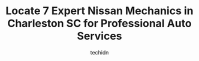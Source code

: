 ---
layout: ampstory
image: https://images.unsplash.com/photo-1628685083829-d31d88bb2757?ixlib=rb-4.0.3&ixid=MnwxMjA3fDB8MHxwaG90by1wYWdlfHx8fGVufDB8fHx8&auto=format&fit=crop&w=640&h=853&q=80
author: techidn
featured: false
description: Experience the excellence of automotive service by visiting the 7 best Nissan Mechanic in Charleston SC, USA. With their expertise, attention to detail, and commitment to customer satisfacti
title: Locate 7 Expert Nissan Mechanics in Charleston SC for Professional Auto Services
cover:
   title: Locate 7 Expert Nissan Mechanics in Charleston SC for Professional Auto Services
   subtitle: Rickpate
   background: https://images.unsplash.com/photo-1628685083829-d31d88bb2757?ixlib=rb-4.0.3&ixid=MnwxMjA3fDB8MHxwaG90by1wYWdlfHx8fGVufDB8fHx8&auto=format&fit=crop&w=640&h=853&q=80

pages: 
 - layout: thirds
   top: <h1>#1 Nissan Service</h1>
   bottom: "<p>Sales person Mario was an kind hearted excellent person any question we had was answered and all the transactions in dealing with purchasing the car was totally wonderful</p>"
   background: https://www.knot35.com/toplist/wp-content/uploads/2023/06/best-nissan-mechanic-1-in-charleston-sc-1685836036.png
   backgroundblur: true
 - layout: thirds
   top: <h1>#2 Ottohaus Of Charleston</h1>
   bottom: "<p>1913 Sam Rittenberg Blvd, Charleston, SC 29407, United States</p>"
   background: https://www.knot35.com/toplist/wp-content/uploads/2023/06/best-nissan-mechanic-2-in-charleston-sc-1685836038.jpeg
   cta:
      link: https://www.knot35.com/toplist/locate-7-expert-nissan-mechanics-in-charleston-sc-for-professional-auto-services/
      text: Locate 7 Expert Nissan Mechanics in Charleston SC for Professional Auto Services
 - layout: thirds
   top: <h1>#3 A+ Auto Service- North Charleston</h1>
   bottom: "<p>3824 W Montague Ave, North Charleston, SC 29418, United States</p>"
   background: https://www.knot35.com/toplist/wp-content/uploads/2023/06/best-nissan-mechanic-3-in-charleston-sc-1685836038.jpeg
   cta:
      link: https://www.knot35.com/toplist/locate-7-expert-nissan-mechanics-in-charleston-sc-for-professional-auto-services/
      text: Locate 7 Expert Nissan Mechanics in Charleston SC for Professional Auto Services
 - layout: thirds
   top: <h1>#4 Charleston Wagen Worx</h1>
   bottom: "<p>1990 Maybank Hwy, Charleston, SC 29412, United States</p>"
   background: https://images.unsplash.com/photo-1552083974-186346191183?ixlib=rb-4.0.3&ixid=MnwxMjA3fDB8MHxwaG90by1wYWdlfHx8fGVufDB8fHx8&auto=format&fit=crop&w=640&h=853&q=80
   cta:
      link: https://www.knot35.com/toplist/locate-7-expert-nissan-mechanics-in-charleston-sc-for-professional-auto-services/
      text: Locate 7 Expert Nissan Mechanics in Charleston SC for Professional Auto Services
 - layout: thirds
   top: <h1>#5 Torres Auto Repair LLC</h1>
   bottom: "<p>544 Stinson Dr, Charleston, SC 29407, United States</p>"
   background: https://images.unsplash.com/photo-1564951434112-64d74cc2a2d7?ixlib=rb-4.0.3&ixid=MnwxMjA3fDB8MHxwaG90by1wYWdlfHx8fGVufDB8fHx8&auto=format&fit=crop&w=640&h=853&q=80
   cta:
      link: https://www.knot35.com/toplist/locate-7-expert-nissan-mechanics-in-charleston-sc-for-professional-auto-services/
      text: Locate 7 Expert Nissan Mechanics in Charleston SC for Professional Auto Services
 - layout: thirds
   top: <h1>#6 Richards Automotive Repair</h1>
   bottom: "<p>1025 St Andrews Blvd, Charleston, SC 29407, United States</p>"
   background: https://images.unsplash.com/photo-1580610447943-1bfbef5efe07?ixlib=rb-4.0.3&ixid=MnwxMjA3fDB8MHxwaG90by1wYWdlfHx8fGVufDB8fHx8&auto=format&fit=crop&w=640&h=853&q=80
   cta:
      link: https://www.knot35.com/toplist/locate-7-expert-nissan-mechanics-in-charleston-sc-for-professional-auto-services/
      text: Locate 7 Expert Nissan Mechanics in Charleston SC for Professional Auto Services
 - layout: thirds
   top: <h1>#7 Carter & Sons Auto Center</h1>
   bottom: "<p>4032 Dorchester Rd, North Charleston, SC 29405, United States</p>"
   background: https://plus.unsplash.com/premium_photo-1664640458616-3c74f8cb4589?ixlib=rb-4.0.3&ixid=MnwxMjA3fDB8MHxwaG90by1wYWdlfHx8fGVufDB8fHx8&auto=format&fit=crop&w=640&h=853&q=80
   cta:
      link: https://www.knot35.com/toplist/locate-7-expert-nissan-mechanics-in-charleston-sc-for-professional-auto-services/
      text: Locate 7 Expert Nissan Mechanics in Charleston SC for Professional Auto Services
 - layout: thirds
   middle: Continue reading...
   background: https://images.unsplash.com/photo-1591393223703-56fe1347ac62?ixlib=rb-4.0.3&ixid=MnwxMjA3fDB8MHxwaG90by1wYWdlfHx8fGVufDB8fHx8&auto=format&fit=crop&w=640&h=853&q=80
   cta:
      link: https://www.knot35.com/toplist/locate-7-expert-nissan-mechanics-in-charleston-sc-for-professional-auto-services/
      text: Locate 7 Expert Nissan Mechanics in Charleston SC for Professional Auto Services
      
---